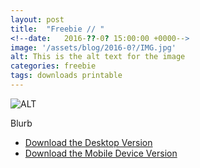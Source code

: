 ```yaml
---
layout: post
title:  "Freebie // "
<!--date:   2016-??-0? 15:00:00 +0000-->
image: '/assets/blog/2016-0?/IMG.jpg'
alt: This is the alt text for the image
categories: freebie
tags: downloads printable
---
```


![ALT](/assets/blog/2016-0?/IMG.jpg "TITLE")

Blurb

+ [Download the Desktop Version](URL)
+ [Download the Mobile Device Version](URL)